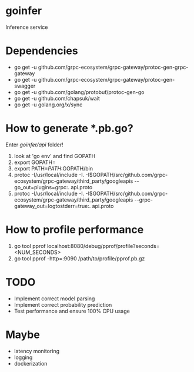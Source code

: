 # goinfer
Inference service 

# Dependencies
 - go get -u github.com/grpc-ecosystem/grpc-gateway/protoc-gen-grpc-gateway
 - go get -u github.com/grpc-ecosystem/grpc-gateway/protoc-gen-swagger
 - go get -u github.com/golang/protobuf/protoc-gen-go
 - go get -u github.com/chapsuk/wait
 - go get -u golang.org/x/sync

# How to generate *.pb.go? 

Enter *goinfer/api* folder!

1) look at 'go env' and find GOPATH
2) export GOPATH=<XXX> 
3) export PATH=$PATH:$GOPATH/bin
4) protoc -I/usr/local/include -I. -I$GOPATH/src/github.com/grpc-ecosystem/grpc-gateway/third_party/googleapis --go_out=plugins=grpc:. api.proto
5) protoc -I/usr/local/include -I. -I$GOPATH/src/github.com/grpc-ecosystem/grpc-gateway/third_party/googleapis --grpc-gateway_out=logtostderr=true:. api.proto


# How to profile performance

1) go tool pprof localhost:8080/debug/pprof/profile?seconds=<NUM_SECONDS>
2) go tool pprof -http=:9090 /path/to/profile/pprof.pb.gz

# TODO
 - Implement correct model parsing
 - Implement correct probability prediction
 - Test performance and ensure 100% CPU usage

# Maybe
 - latency monitoring
 - logging
 - dockerization

